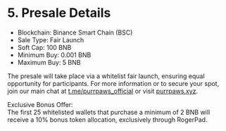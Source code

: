 # 5. Presale Details

* Blockchain: Binance Smart Chain (BSC)
* Sale Type: Fair Launch
* Soft Cap: 100 BNB
* Minimum Buy: 0.001 BNB
* Maximum Buy: 5 BNB

The presale will take place via a whitelist fair launch, ensuring equal opportunity for participants. For more information or to secure your spot, join our main chat at [t.me/purrpaws\_official](https://t.me/purrpaws_official) or visit [purrpaws.xyz](https://purrpaws.xyz).

Exclusive Bonus Offer:\
The first 25 whitelisted wallets that purchase a minimum of 2 BNB will receive a 10% bonus token allocation, exclusively through RogerPad.
